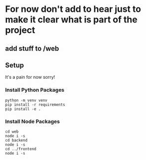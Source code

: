 # For now don't add to hear just to make it clear what is part of the project
## add stuff to /web

## Setup
It's a pain for now sorry!
### Install Python Packages
```
python -m venv venv
pip install -r requirements
pip install -e .
```

### Install Node Packages
```
cd web
node i -s
cd backend
node i -s
cd ../frontend
node i -s
```
